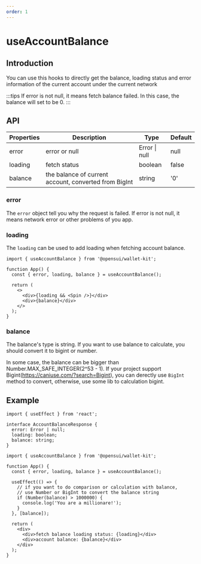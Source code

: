 ```yaml
---
order: 1
---
```


# useAccountBalance

## Introduction

You can use this hooks to directly get the balance, loading status and error information of the current account under the current network

:::tips
If error is not null, it means fetch balance failed. In this case, the balance will set to be 0.
:::

## API

| Properties | Description                                           | Type          | Default |
| ---------- | ----------------------------------------------------- | ------------- | ------- |
| error      | error or null                                         | Error \| null | null    |
| loading    | fetch status                                          | boolean       | false   |
| balance    | the balance of current account, converted from BigInt | string        | '0'     |

### error

The `error` object tell you why the request is failed. If error is not null, it means network error or other problems of you app.

### loading

The `loading` can be used to add loading when fetching account balance.

```
import { useAccountBalance } from '@opensui/wallet-kit';

function App() {
  const { error, loading, balance } = useAccountBalance();

  return (
    <>
      <div>{loading && <Spin />}</div>
      <div>{balance}</div>
    </>
  );
}
```

### balance

The balance's type is string. If you want to use balance to calculate, you should convert it to bigint or number.

In some case, the balance can be bigger than Number.MAX_SAFE_INTEGER(2^53 - 1). If your project support Bigint(https://caniuse.com/?search=Bigint), you can derectly use `BigInt` method to convert, otherwise, use some lib to calculation bigint.

## Example

```
import { useEffect } from 'react';

interface AccountBalanceResponse {
  error: Error | null;
  loading: boolean;
  balance: string;
}

import { useAccountBalance } from '@opensui/wallet-kit';

function App() {
  const { error, loading, balance } = useAccountBalance();

  useEffect(() => {
    // if you want to do comparison or calculation with balance,
    // use Number or BigInt to convert the balance string
    if (Number(balance) > 1000000) {
      console.log('You are a millionare!');
    }
  }, [balance]);

  return (
    <div>
      <div>fetch balance loading status: {loading}</div>
      <div>account balance: {balance}</div>
    </div>
  );
}
```
